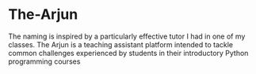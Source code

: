 # The-Arjun
The naming is inspired by a particularly effective tutor I had in one of my classes. The Arjun is a teaching assistant platform intended to tackle common challenges experienced by students in their introductory Python programming courses
